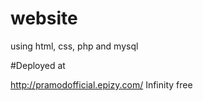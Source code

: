 # website

using html, css, php and mysql


#Deployed at

http://pramodofficial.epizy.com/
Infinity free
